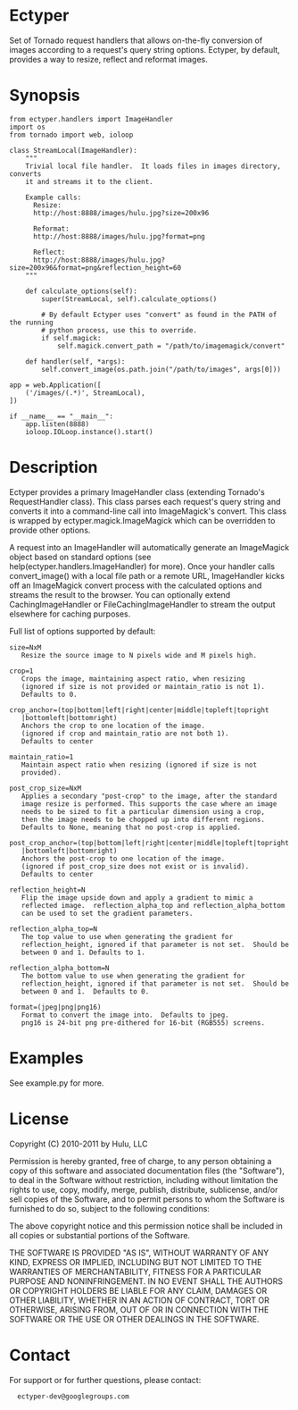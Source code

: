 Ectyper
==========

Set of Tornado request handlers that allows on-the-fly conversion of images
according to a request's query string options.  Ectyper, by default, provides
a way to resize, reflect and reformat images.

Synopsis
==========

    from ectyper.handlers import ImageHandler
    import os
    from tornado import web, ioloop
  
    class StreamLocal(ImageHandler):
        """
        Trivial local file handler.  It loads files in images directory, converts
        it and streams it to the client.
    
        Example calls:      
          Resize:
          http://host:8888/images/hulu.jpg?size=200x96
          
          Reformat:
          http://host:8888/images/hulu.jpg?format=png
          
          Reflect:
          http://host:8888/images/hulu.jpg?size=200x96&format=png&reflection_height=60
        """
        
        def calculate_options(self):
            super(StreamLocal, self).calculate_options()
  
            # By default Ectyper uses "convert" as found in the PATH of the running
            # python process, use this to override.
            if self.magick:
                self.magick.convert_path = "/path/to/imagemagick/convert"
  
        def handler(self, *args):
            self.convert_image(os.path.join("/path/to/images", args[0]))
  
    app = web.Application([
        ('/images/(.*)', StreamLocal),
    ])
  
    if __name__ == "__main__":
        app.listen(8888)
        ioloop.IOLoop.instance().start()

Description
==========

Ectyper provides a primary ImageHandler class (extending Tornado's RequestHandler
class).  This class parses each request's query string and converts it into a
command-line call into ImageMagick's convert.  This class is wrapped by
ectyper.magick.ImageMagick which can be overridden to provide other options.

A request into an ImageHandler will automatically generate an ImageMagick
object based on standard options (see help(ectyper.handlers.ImageHandler) for
more).  Once your handler calls convert_image() with a local file path or a
remote URL, ImageHandler kicks off an ImageMagick convert process with the
calculated options and streams the result to the browser.  You can optionally
extend CachingImageHandler or FileCachingImageHandler to stream the output
elsewhere for caching purposes.

Full list of options supported by default:

    size=NxM
       Resize the source image to N pixels wide and M pixels high.

    crop=1
       Crops the image, maintaining aspect ratio, when resizing
       (ignored if size is not provided or maintain_ratio is not 1).
       Defaults to 0.

    crop_anchor=(top|bottom|left|right|center|middle|topleft|topright
       |bottomleft|bottomright)
       Anchors the crop to one location of the image.
       (ignored if crop and maintain_ratio are not both 1).
       Defaults to center

    maintain_ratio=1
       Maintain aspect ratio when resizing (ignored if size is not
       provided).

    post_crop_size=NxM
       Applies a secondary "post-crop" to the image, after the standard
       image resize is performed. This supports the case where an image 
       needs to be sized to fit a particular dimension using a crop, 
       then the image needs to be chopped up into different regions.
       Defaults to None, meaning that no post-crop is applied.

    post_crop_anchor=(top|bottom|left|right|center|middle|topleft|topright
       |bottomleft|bottomright)
       Anchors the post-crop to one location of the image.
       (ignored if post_crop_size does not exist or is invalid).
       Defaults to center

    reflection_height=N
       Flip the image upside down and apply a gradient to mimic a
       reflected image.  reflection_alpha_top and reflection_alpha_bottom
       can be used to set the gradient parameters.

    reflection_alpha_top=N
       The top value to use when generating the gradient for
       reflection_height, ignored if that parameter is not set.  Should be
       between 0 and 1. Defaults to 1.

    reflection_alpha_bottom=N
       The bottom value to use when generating the gradient for
       reflection_height, ignored if that parameter is not set.  Should be
       between 0 and 1.  Defaults to 0.

    format=(jpeg|png|png16)
       Format to convert the image into.  Defaults to jpeg.
       png16 is 24-bit png pre-dithered for 16-bit (RGB555) screens.

Examples
==========

See example.py for more.

License
==========

Copyright (C) 2010-2011 by Hulu, LLC

Permission is hereby granted, free of charge, to any person obtaining a copy
of this software and associated documentation files (the "Software"), to deal
in the Software without restriction, including without limitation the rights
to use, copy, modify, merge, publish, distribute, sublicense, and/or sell
copies of the Software, and to permit persons to whom the Software is
furnished to do so, subject to the following conditions:

The above copyright notice and this permission notice shall be included in
all copies or substantial portions of the Software.

THE SOFTWARE IS PROVIDED "AS IS", WITHOUT WARRANTY OF ANY KIND, EXPRESS OR
IMPLIED, INCLUDING BUT NOT LIMITED TO THE WARRANTIES OF MERCHANTABILITY,
FITNESS FOR A PARTICULAR PURPOSE AND NONINFRINGEMENT. IN NO EVENT SHALL THE
AUTHORS OR COPYRIGHT HOLDERS BE LIABLE FOR ANY CLAIM, DAMAGES OR OTHER
LIABILITY, WHETHER IN AN ACTION OF CONTRACT, TORT OR OTHERWISE, ARISING FROM,
OUT OF OR IN CONNECTION WITH THE SOFTWARE OR THE USE OR OTHER DEALINGS IN
THE SOFTWARE.

Contact
==========

For support or for further questions, please contact:

      ectyper-dev@googlegroups.com
